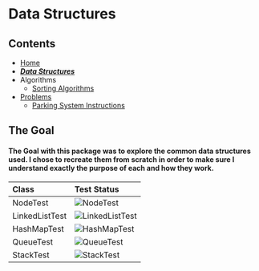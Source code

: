 # Data Structures

## Contents
* [Home](/)
* [***Data Structures***](/src/main/java/org/algomonster/datastructures)
* Algorithms
  * [Sorting Algorithms](/src/main/java/org/algomonster/algorithms/sort)
* [Problems](/src/main/java/org/algomonster/problems)
  * [Parking System Instructions](/src/main/java/org/algomonster/problems/instructions/ParkingSystem.md)

## The Goal

#### The Goal with this package was to explore the common data structures used. I chose to recreate them from scratch in order to make sure I understand exactly the purpose of each and how they work.

| Class          | Test Status                                                                                                                                                                                                            |
|:---------------|:-----------------------------------------------------------------------------------------------------------------------------------------------------------------------------------------------------------------------|
| NodeTest       | ![NodeTest](https://img.shields.io/endpoint?url=https://raw.githubusercontent.com/LearningRiven/AlgorithmPractice/ci-stats/test-badges/NodeTest.json&logo=junit5&label=Tests%20Passing&labelColor=gray)                |
| LinkedListTest | ![LinkedListTest](https://img.shields.io/endpoint?url=https://raw.githubusercontent.com/LearningRiven/AlgorithmPractice/ci-stats/test-badges/LinkedListTest.json&logo=junit5&label=Tests%20Passing&labelColor=gray)    |
| HashMapTest    | ![HashMapTest](https://img.shields.io/endpoint?url=https://raw.githubusercontent.com/LearningRiven/AlgorithmPractice/ci-stats/test-badges/HashMapTest.json&logo=junit5&label=Tests%20Passing&labelColor=gray)          |
| QueueTest      | ![QueueTest](https://img.shields.io/endpoint?url=https://raw.githubusercontent.com/LearningRiven/AlgorithmPractice/ci-stats/test-badges/QueueTest.json&logo=junit5&label=Tests%20Passing&labelColor=gray)              |
| StackTest      | ![StackTest](https://img.shields.io/endpoint?url=https://raw.githubusercontent.com/LearningRiven/AlgorithmPractice/ci-stats/test-badges/StackTest.json&logo=junit5&label=Tests%20Passing&labelColor=gray)              |
